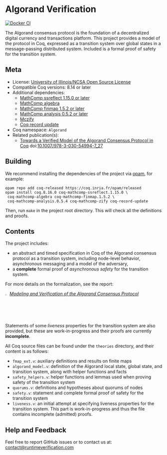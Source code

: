 # Algorand Verification

[![Docker CI][docker-action-shield]][docker-action-link]

[docker-action-shield]: https://github.com/runtimeverification/algorand-verification/workflows/Docker%20CI/badge.svg?branch=master
[docker-action-link]: https://github.com/runtimeverification/algorand-verification/actions?query=workflow:"Docker%20CI"




The Algorand consensus protocol is the foundation of a decentralized
digital currency and transactions platform. This project provides a
model of the protocol in Coq, expressed as a transition system over
global states in a message-passing distributed system. Included is
a formal proof of safety for the transition system.

## Meta

- License: [University of Illinois/NCSA Open Source License](LICENSE.md)
- Compatible Coq versions: 8.14 or later
- Additional dependencies:
  - [MathComp ssreflect 1.15.0 or later](https://math-comp.github.io)
  - [MathComp algebra](https://math-comp.github.io)
  - [MathComp finmap 1.5.2 or later](https://github.com/math-comp/finmap)
  - [MathComp analysis 0.5.2 or later](https://github.com/math-comp/analysis)
  - [Mczify](https://github.com/math-comp/mczify)
  - [Coq record update](https://github.com/tchajed/coq-record-update)
- Coq namespace: `Algorand`
- Related publication(s):
  - [Towards a Verified Model of the Algorand Consensus Protocol in Coq](https://arxiv.org/abs/1907.05523) doi:[10.1007/978-3-030-54994-7_27](https://doi.org/10.1007/978-3-030-54994-7_27)

## Building

We recommend installing the dependencies of the project via
[opam](http://opam.ocaml.org/doc/Install.html), for example:
```shell
opam repo add coq-released https://coq.inria.fr/opam/released
opam install coq.8.16.0 coq-mathcomp-ssreflect.1.15.0 \
 coq-mathcomp-algebra coq-mathcomp-finmap.1.5.2 \
 coq-mathcomp-analysis.0.5.4 coq-mathcomp-zify coq-record-update
```

Then, run `make` in the project root directory. This will check all the definitions and proofs.

## Contents

The project includes: 
- an abstract and timed specification in Coq of the Algorand consensus protocol as a transition system, including node-level behavior, asynchronous messaging and a model of the adversary,
- a **complete** formal proof of _asynchronous safety_ for the transition system.

For more details on the formalization, see the report:

<img src="resources/pdf-icon.png" alt="PDF" width="2%" /> *[Modeling and Verification of the Algorand Consensus Protocol](https://github.com/runtimeverification/algorand-verification/blob/master/report/report.pdf)*

Statements of some _liveness_ properties for the transition system are also provided, but these are work-in-progress and their proofs are currently **incomplete**.  

All Coq source files can be found under the `theories` directory, and their content is as follows:

- `fmap_ext.v`: auxiliary definitions and results on finite maps
- `algorand_model.v`: definition of the Algorand local state, global state, and transition system, along with helper functions and facts
- `safety_helpers.v`: helper functions and lemmas used when proving safety of the transition system
- `quorums.v`: definitions and hypotheses about quorums of nodes
- `safety.v`: statement and complete formal proof of safety for the transition system
- `liveness.v`: an initial attempt at specifying liveness properties for the transition system. This part is work-in-progress and thus the file contains incomplete (admitted) proofs.

## Help and Feedback

Feel free to report GitHub issues or to contact us at: contact@runtimeverification.com
